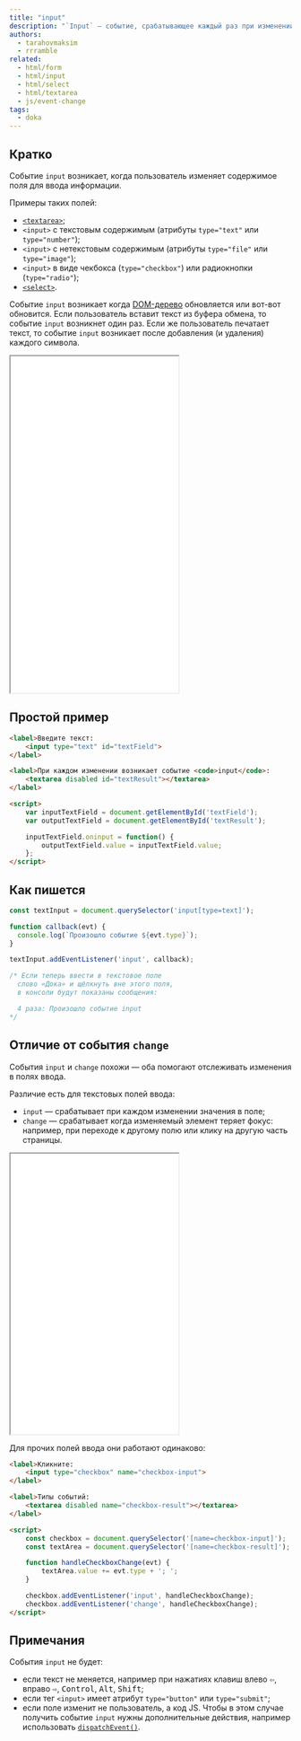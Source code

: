 ```yaml
---
title: "input"
description: "`Input` — событие, срабатывающее каждый раз при изменении значения."
authors:
  - tarahovmaksim
  - rrramble
related:
  - html/form
  - html/input
  - html/select
  - html/textarea
  - js/event-change
tags:
  - doka
---
```


## Кратко

Событие `input` возникает, когда пользователь изменяет содержимое поля для ввода информации.

Примеры таких полей:

- [`<textarea>`](/html/textarea/);
- `<input>` с текстовым содержимым (атрибуты `type="text"` или `type="number"`);
- `<input>` с нетекстовым содержимым (атрибуты `type="file"` или `type="image"`);
- `<input>` в виде чекбокса (`type="checkbox"`) или радиокнопки (`type="radio"`);
- [`<select>`](html/select/).

Событие `input` возникает когда [DOM-дерево](/js/dom/#iz-chego-sostoit-dom) обновляется или вот-вот обновится. Если пользователь вставит текст из буфера обмена, то событие `input` возникнет один раз. Если же пользователь печатает текст, то событие `input` возникает после добавления (и удаления) каждого символа.

<iframe title="Примеры события input в JS" src="demos/input-in-form/" height="600"></iframe>

## Простой пример

```html
<label>Введите текст:
    <input type="text" id="textField">
</label>

<label>При каждом изменении возникает событие <code>input</code>:
    <textarea disabled id="textResult"></textarea>
</label>

<script>
    var inputTextField = document.getElementById('textField');
    var outputTextField = document.getElementById('textResult');

    inputTextField.oninput = function() {
        outputTextField.value = inputTextField.value;
    };
</script>
```

## Как пишется

```js
const textInput = document.querySelector('input[type=text]');

function callback(evt) {
  console.log(`Произошло событие ${evt.type}`);
}

textInput.addEventListener('input', callback);

/* Если теперь ввести в текстовое поле
  слово «Дока» и щёлкнуть вне этого поля,
  в консоли будут показаны сообщения:

  4 раза: Произошло событие input
*/
```

## Отличие от события `change`

События `input` и `change` похожи — оба помогают отслеживать изменения в полях ввода.

Различие есть для текстовых полей ввода:
- `input` — срабатывает при каждом изменении значения в поле;
- `change` — срабатывает когда изменяемый элемент теряет фокус: например, при переходе к другому полю или клику на другую часть страницы.

<iframe title="Разница между input и change" src="demos/input-change-difference/" height="500"></iframe>

Для прочих полей ввода они работают одинаково:

```html
<label>Кликните:
    <input type="checkbox" name="checkbox-input">
</label>

<label>Типы событий:
    <textarea disabled name="checkbox-result"></textarea>
</label>

<script>
    const checkbox = document.querySelector('[name=checkbox-input]');
    const textArea = document.querySelector('[name=checkbox-result]');

    function handleCheckboxChange(evt) {
        textArea.value += evt.type + '; ';
    }

    checkbox.addEventListener('input', handleCheckboxChange);
    checkbox.addEventListener('change', handleCheckboxChange);
</script>
```

## Примечания

События `input` не будет:
- если текст не меняется, например при нажатиях клавиш влево <kbd>⇦</kbd>, вправо <kbd>⇨</kbd>, <kbd>Control</kbd>, <kbd>Alt</kbd>, <kbd>Shift</kbd>;
- если тег `<input>` имеет атрибут `type="button"` или `type="submit"`;
- если поле изменит не пользователь, а код JS. Чтобы в этом случае получить событие `input` нужны дополнительные действия, например использовать [`dispatchEvent()`](https://developer.mozilla.org/en-US/docs/Web/API/EventTarget/dispatchEvent).
